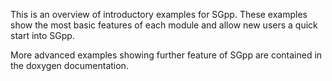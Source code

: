 This is an overview of introductory examples for SGpp.
These examples show the most basic features of each module and allow new users a quick start into SGpp.

More advanced examples showing further feature of SGpp are contained in the doxygen documentation.
